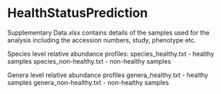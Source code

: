 # HealthStatusPrediction

Supplementary Data.xlsx contains details of the samples used for the analysis including the accession numbers, study, phenotype etc.

Species level relative abundance profiles:
species_healthy.txt - healthy samples
species_non-healthy.txt - non-healthy samples 

Genera level relative abundance profiles
genera_healthy.txt - healthy samples
genera_non-healthy.txt - non-healthy samples 
